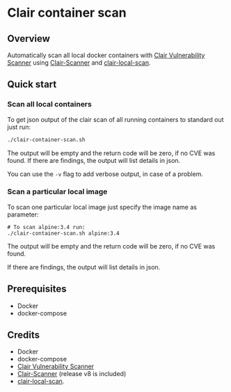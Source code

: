 # Clair container scan

## Overview
Automatically scan all local docker containers with [Clair Vulnerability Scanner](https://github.com/coreos/clair) using [Clair-Scanner](https://github.com/arminc/clair-scanner) and [clair-local-scan](https://github.com/arminc/clair-local-scan).

## Quick start
### Scan all local containers
To get json output of the clair scan of all running containers to standard out just run:
```bash
./clair-container-scan.sh
```
The output will be empty and the return code will be zero, if no CVE was found.
If there are findings, the output will list details in json.

You can use the `-v` flag to add verbose output, in case of a problem.
### Scan a particular local image
To scan one particular local image just specify the image name as parameter:
```
# To scan alpine:3.4 run:
./clair-container-scan.sh alpine:3.4
```

The output will be empty and the return code will be zero, if no CVE was found.

If there are findings, the output will list details in json.
## Prerequisites
* Docker
* docker-compose

## Credits
* Docker
* docker-compose
* [Clair Vulnerability Scanner](https://github.com/coreos/clair)
* [Clair-Scanner](https://github.com/arminc/clair-scanner) (release v8 is included)
* [clair-local-scan](https://github.com/arminc/clair-local-scan).
